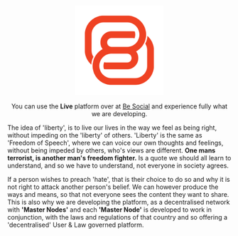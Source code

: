 <p align="center">
  <a href="https://besochill.net/" target="blank"><img src="assets/images/logo/icon.png" width="200" alt="Nest Logo" /></a>
</p>

<p align="center">You can use the <strong>Live</strong> platform over at <a href="https://besochill.net">Be Social</a> and experience fully what we are developing.</p>

<p>The idea of 'liberty', is to live our lives in the way we feel as being right, without impeding on the 'liberty' of others. 'Liberty' is the same as 'Freedom of Speech', 
where we can voice our own thoughts and feelings, without being impeded by others, who's views are different. <strong>One mans terrorist, is another man's freedom fighter.</strong> Is a 
quote we should all learn to understand, and so we have to understand, not everyone in society agrees.</p>

<p>If a person wishes to preach 'hate', that is their choice to do so and why it is not right to attack another person's belief. We can however produce the ways and
means, so that not everyone sees the content they want to share. This is also why we are developing the platform, as a decentralised network with <strong>'Master Nodes'</strong> and each
<strong>'Master Node'</strong> is developed to work in conjunction, with the laws and regulations of that country and so offering a 'decentralised' User & Law governed platform.</p>
